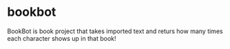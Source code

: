# bookbot

BookBot is book project that takes imported text and returs how many times each character shows up in that book!
